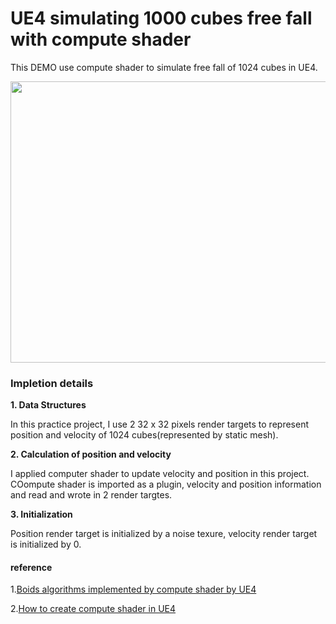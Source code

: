 # UE4 simulating 1000 cubes free fall with compute shader
This DEMO use compute shader to simulate free fall of  1024 cubes in UE4.

<img src="https://github.com/XiaoyuXiao1998/UE4FreeFallGPU/blob/main/demos/free_fall.gif" width="900" height="450" />

### Impletion details
**1. Data Structures**

In this practice project, I use 2 32 x 32 pixels render targets to represent position and velocity of 1024 cubes(represented by static mesh).

**2. Calculation of position and velocity**

I applied computer shader to update velocity and position in this project. COompute shader is imported as a plugin, velocity and position information and read and wrote in 2 render targtes.

**3. Initialization**

Position render target is initialized by a noise texure, velocity render target is initialized by 0.

#### reference
1.[Boids algorithms implemented by compute shader by UE4](https://github.com/aceyan/UE4_GPGPU_flocking/tree/ComputeShader)

2.[How to create compute shader in UE4](https://forums.unrealengine.com/t/tutorial-pixel-and-compute-shaders-in-ue4/20593)

